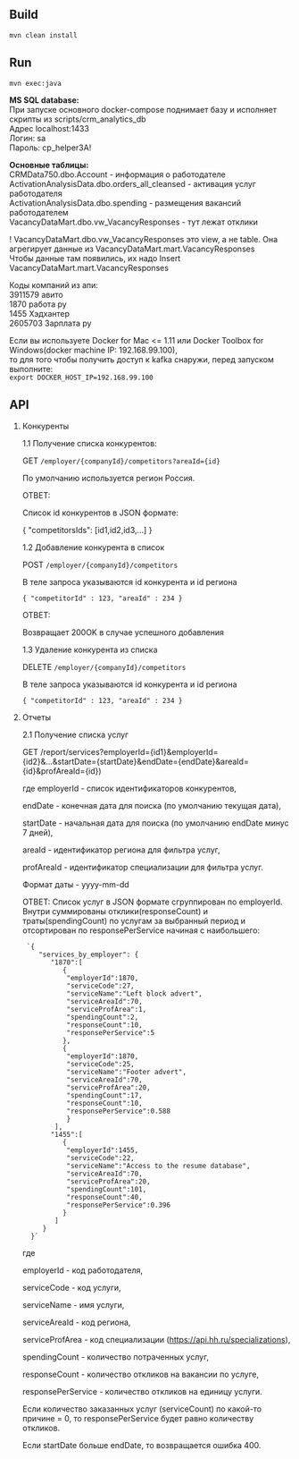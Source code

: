 ## Build
`mvn clean install`

## Run
`mvn exec:java`

**MS SQL database:**    
При запуске основного docker-compose поднимает базу и исполняет скрипты из scripts/crm_analytics_db  
Адрес localhost:1433  
Логин: sa  
Пароль: cp_helper3A!  

**Основные таблицы:**    
CRMData750.dbo.Account - информация о работодателе  
ActivationAnalysisData.dbo.orders_all_cleansed - активация услуг работодателя  
ActivationAnalysisData.dbo.spending - размещения вакансий работодателем  
VacancyDataMart.dbo.vw_VacancyResponses - тут лежат отклики  

! VacancyDataMart.dbo.vw_VacancyResponses это view, а не table. Она агрегирует данные из VacancyDataMart.mart.VacancyResponses  
Чтобы данные там появились, их надо Insert VacancyDataMart.mart.VacancyResponses

Коды компаний из апи:  
3911579 авито  
1870 работа ру  
1455 Хэдхантер  
2605703 Зарплата ру  

Если вы используете Docker for Mac <= 1.11 или Docker Toolbox for Windows(docker machine IP: 192.168.99.100),  
то для того чтобы получить доступ к kafka снаружи, перед запуском выполните:  
`export DOCKER_HOST_IP=192.168.99.100`  

## API
1. Конкуренты

    1.1 Получение списка конкурентов:
    
    GET `/employer/{companyId}/competitors?areaId={id}`
        
    По умолчанию используется регион Россия.
    
    ОТВЕТ:
    
    Список id конкурентов в JSON формате:
    
    { "competitorsIds": [id1,id2,id3,...] }
    
    1.2 Добавление конкурента в список
    
    POST `/employer/{companyId}/competitors`
    
    В теле запроса указываются id конкурента и id региона 
    
    `{
    "competitorId" : 123,
    "areaId" : 234
    }`
    
    ОТВЕТ:
    
    Возвращает 200OK в случае успешного добавления
    
    1.3 Удаление конкурента из списка
    
    DELETE `/employer/{companyId}/competitors`
    
    В теле запроса указываются id конкурента и id региона 
    
    `{
    "competitorId" : 123,
    "areaId" : 234
    }`

2. Отчеты
    
    2.1 Получение списка услуг
    
    GET /report/services?employerId={id1}&employerId={id2}&...&startDate={startDate}&endDate={endDate}&areaId={id}&profAreaId={id})
    
    где employerId - список идентификаторов конкурентов,
    
    endDate - конечная дата для поиска (по умолчанию текущая дата),
    
    startDate - начальная дата для поиска (по умолчанию endDate минус 7 дней),

    areaId - идентификатор региона для фильтра услуг,

    profAreaId - идентификатор специализации для фильтра услуг.
    
    Формат даты - yyyy-mm-dd
    
    ОТВЕТ:
    Список услуг в JSON формате сгруппирован по employerId. Внутри суммированы отклики(responseCount) и траты(spendingCount) по услугам за выбранный период и отсортирован по responsePerService начиная с наибольшего:

        `{
           "services_by_employer": {
              "1870":[
                 {
                  "employerId":1870,
                  "serviceCode":27,
                  "serviceName":"Left block advert",
                  "serviceAreaId":70,
                  "serviceProfArea":1,
                  "spendingCount":2,
                  "responseCount":10,
                  "responsePerService":5
                 },
                 {
                  "employerId":1870,
                  "serviceCode":25,
                  "serviceName":"Footer advert",
                  "serviceAreaId":70,
                  "serviceProfArea":20,
                  "spendingCount":17,
                  "responseCount":10,
                  "responsePerService":0.588
                  }
               ],
              "1455":[
                 {
                  "employerId":1455,
                  "serviceCode":22,
                  "serviceName":"Access to the resume database",
                  "serviceAreaId":70,
                  "serviceProfArea":20,
                  "spendingCount":101,
                  "responseCount":40,
                  "responsePerService":0.396
                 }
               ]
            }
         }`
   
    где 
    
    employerId - код работодателя, 
    
    serviceCode - код услуги, 
    
    serviceName - имя услуги, 
    
    serviceAreaId - код региона,
    
    serviceProfArea - код специализации (https://api.hh.ru/specializations),
    
    spendingCount - количество потраченных услуг, 
    
    responseCount - количество откликов на вакансии по услуге, 
    
    responsePerService -  количество откликов на единицу услуги.
    
    Если количество заказанных услуг (serviceCount) по какой-то причине = 0, то responsePerService будет равно количеству откликов.
    
    Если startDate больше endDate, то возвращается ошибка 400.  
